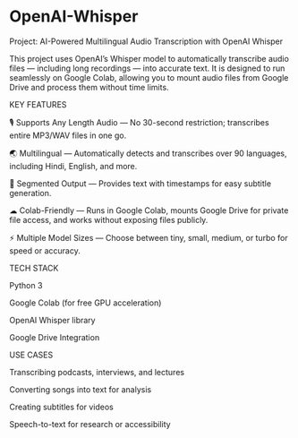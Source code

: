 # OpenAI-Whisper
Project: AI-Powered Multilingual Audio Transcription with OpenAI Whisper

This project uses OpenAI’s Whisper model to automatically transcribe audio files — including long recordings — into accurate text.
It is designed to run seamlessly on Google Colab, allowing you to mount audio files from Google Drive and process them without time limits.

    
KEY FEATURES

🎙 Supports Any Length Audio — No 30-second restriction; transcribes entire MP3/WAV files in one go.

🌏 Multilingual — Automatically detects and transcribes over 90 languages, including Hindi, English, and more.

📄 Segmented Output — Provides text with timestamps for easy subtitle generation.

☁ Colab-Friendly — Runs in Google Colab, mounts Google Drive for private file access, and works without exposing files publicly.

⚡ Multiple Model Sizes — Choose between tiny, small, medium, or turbo for speed or accuracy. 

 		 
TECH STACK

Python 3

Google Colab (for free GPU acceleration)

OpenAI Whisper library

Google Drive Integration



USE CASES

Transcribing podcasts, interviews, and lectures

Converting songs into text for analysis

Creating subtitles for videos

Speech-to-text for research or accessibility

